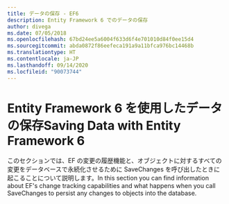 ```yaml
---
title: データの保存 - EF6
description: Entity Framework 6 でのデータの保存
author: divega
ms.date: 07/05/2018
ms.openlocfilehash: 67bd24ee5a6004f633d6f4e701010d84f0ee15d4
ms.sourcegitcommit: abda0872f86eefeca191a9a11bfca976bc14468b
ms.translationtype: HT
ms.contentlocale: ja-JP
ms.lasthandoff: 09/14/2020
ms.locfileid: "90073744"
---
```

# <a name="saving-data-with-entity-framework-6"></a><span data-ttu-id="02a85-103">Entity Framework 6 を使用したデータの保存</span><span class="sxs-lookup"><span data-stu-id="02a85-103">Saving Data with Entity Framework 6</span></span>

<span data-ttu-id="02a85-104">このセクションでは、EF の変更の履歴機能と、オブジェクトに対するすべての変更をデータベースで永続化させるために SaveChanges を呼び出したときに起こることについて説明します。</span><span class="sxs-lookup"><span data-stu-id="02a85-104">In this section you can find information about EF's change tracking capabilities and what happens when you call SaveChanges to persist any changes to objects into the database.</span></span>

